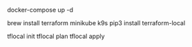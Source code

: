 
docker-compose up -d

brew install terraform minikube k9s
pip3 install terraform-local

tflocal init
tflocal plan
tflocal apply


